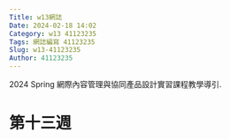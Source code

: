 ```yaml
---
Title: w13網誌
Date: 2024-02-18 14:02
Category: w13 41123235
Tags: 網誌編寫 41123235
Slug: w13-41123235
Author: 41123235
---
```


2024 Spring 網際內容管理與協同產品設計實習課程教學導引.

<!-- PELICAN_END_SUMMARY -->

# 第十三週